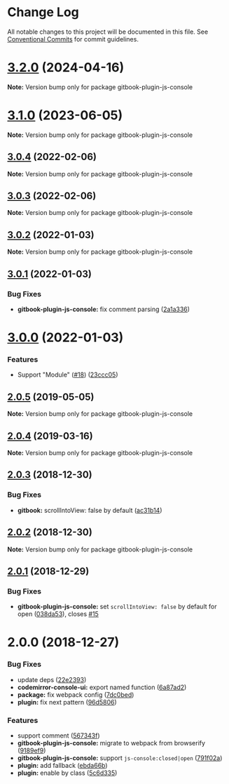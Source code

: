 # Change Log

All notable changes to this project will be documented in this file.
See [Conventional Commits](https://conventionalcommits.org) for commit guidelines.

# [3.2.0](https://github.com/azu/gitbook-plugin-js-console/compare/v3.1.0...v3.2.0) (2024-04-16)

**Note:** Version bump only for package gitbook-plugin-js-console

# [3.1.0](https://github.com/azu/gitbook-plugin-js-console/compare/v3.0.4...v3.1.0) (2023-06-05)

**Note:** Version bump only for package gitbook-plugin-js-console

## [3.0.4](https://github.com/azu/gitbook-plugin-js-console/compare/v3.0.3...v3.0.4) (2022-02-06)

**Note:** Version bump only for package gitbook-plugin-js-console

## [3.0.3](https://github.com/azu/gitbook-plugin-js-console/compare/v3.0.2...v3.0.3) (2022-02-06)

**Note:** Version bump only for package gitbook-plugin-js-console

## [3.0.2](https://github.com/azu/gitbook-plugin-js-console/compare/v3.0.1...v3.0.2) (2022-01-03)

**Note:** Version bump only for package gitbook-plugin-js-console

## [3.0.1](https://github.com/azu/gitbook-plugin-js-console/compare/v3.0.0...v3.0.1) (2022-01-03)

### Bug Fixes

-   **gitbook-plugin-js-console:** fix comment parsing ([2a1a336](https://github.com/azu/gitbook-plugin-js-console/commit/2a1a3366d44591dc38f17f8822f08d13a3253ceb))

# [3.0.0](https://github.com/azu/gitbook-plugin-js-console/compare/v2.0.5...v3.0.0) (2022-01-03)

### Features

-   Support "Module" ([#18](https://github.com/azu/gitbook-plugin-js-console/issues/18)) ([23ccc05](https://github.com/azu/gitbook-plugin-js-console/commit/23ccc05f505f93b4f71d190a5ff1d1240e92601b))

## [2.0.5](https://github.com/azu/gitbook-plugin-js-console/compare/v2.0.4...v2.0.5) (2019-05-05)

**Note:** Version bump only for package gitbook-plugin-js-console

## [2.0.4](https://github.com/azu/gitbook-plugin-js-console/compare/v2.0.3...v2.0.4) (2019-03-16)

**Note:** Version bump only for package gitbook-plugin-js-console

## [2.0.3](https://github.com/azu/gitbook-plugin-js-console/compare/v2.0.2...v2.0.3) (2018-12-30)

### Bug Fixes

-   **gitbook:** scrollIntoView: false by default ([ac31b14](https://github.com/azu/gitbook-plugin-js-console/commit/ac31b14))

## [2.0.2](https://github.com/azu/gitbook-plugin-js-console/compare/v2.0.1...v2.0.2) (2018-12-30)

**Note:** Version bump only for package gitbook-plugin-js-console

## [2.0.1](https://github.com/azu/gitbook-plugin-js-console/compare/v2.0.0...v2.0.1) (2018-12-29)

### Bug Fixes

-   **gitbook-plugin-js-console:** set `scrollIntoView: false` by default for open ([038da53](https://github.com/azu/gitbook-plugin-js-console/commit/038da53)), closes [#15](https://github.com/azu/gitbook-plugin-js-console/issues/15)

# 2.0.0 (2018-12-27)

### Bug Fixes

-   update deps ([22e2393](https://github.com/azu/gitbook-plugin-js-console/commit/22e2393))
-   **codemirror-console-ui:** export named function ([6a87ad2](https://github.com/azu/gitbook-plugin-js-console/commit/6a87ad2))
-   **package:** fix webpack config ([7dc0bed](https://github.com/azu/gitbook-plugin-js-console/commit/7dc0bed))
-   **plugin:** fix next pattern ([96d5806](https://github.com/azu/gitbook-plugin-js-console/commit/96d5806))

### Features

-   support <!-- js-console --> comment ([567343f](https://github.com/azu/gitbook-plugin-js-console/commit/567343f))
-   **gitbook-plugin-js-console:** migrate to webpack from browserify ([9189ef9](https://github.com/azu/gitbook-plugin-js-console/commit/9189ef9))
-   **gitbook-plugin-js-console:** support `js-console:closed|open` ([791f02a](https://github.com/azu/gitbook-plugin-js-console/commit/791f02a))
-   **plugin:** add fallback ([ebda66b](https://github.com/azu/gitbook-plugin-js-console/commit/ebda66b))
-   **plugin:** enable by class ([5c6d335](https://github.com/azu/gitbook-plugin-js-console/commit/5c6d335))
